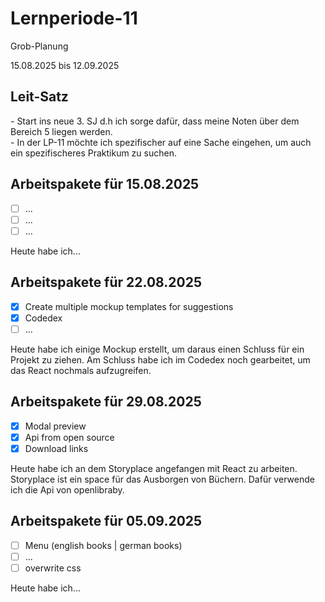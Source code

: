 # Lernperiode-11
Grob-Planung

15.08.2025 bis 12.09.2025

## Leit-Satz

*-* Start ins neue 3. SJ d.h ich sorge dafür, dass meine Noten über dem Bereich 5 liegen werden. </br>
*-* In der LP-11 möchte ich spezifischer auf eine Sache eingehen, um auch ein spezifischeres Praktikum zu suchen.

## Arbeitspakete für 15.08.2025

- [ ] ...
- [ ] ...
- [ ] ...

Heute habe ich...

## Arbeitspakete für 22.08.2025

- [x] Create multiple mockup templates for suggestions
- [x] Codedex
- [ ] ...

Heute habe ich einige Mockup erstellt, um daraus einen Schluss für ein Projekt zu ziehen. Am Schluss habe ich im Codedex noch gearbeitet, um das React nochmals aufzugreifen.

## Arbeitspakete für 29.08.2025

- [x] Modal preview
- [x] Api from open source
- [x] Download links

Heute habe ich an dem Storyplace angefangen mit React zu arbeiten. Storyplace ist ein space für das Ausborgen von Büchern. Dafür verwende ich die Api von openlibraby.

## Arbeitspakete für 05.09.2025

- [ ] Menu (english books | german books)
- [ ] ...
- [ ] overwrite css

Heute habe ich...
